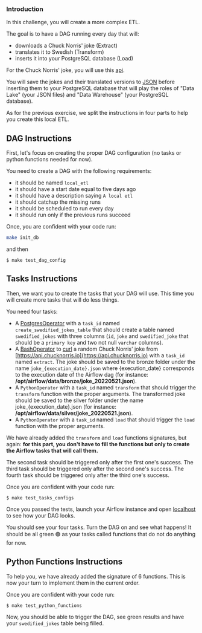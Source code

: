 ### Introduction

In this challenge, you will create a more complex ETL.

The goal is to have a DAG running every day that will:
- downloads a Chuck Norris' joke (Extract)
- translates it to Swedish (Transform)
- inserts it into your PostgreSQL database (Load)

For the Chuck Norris' joke, you will use this [api](https://api.chucknorris.io).

You will save the jokes and their translated versions to [JSON](https://en.wikipedia.org/wiki/JSON) before inserting them to your PostgreSQL database that will play the roles of "Data Lake" (your JSON files) and "Data Warehouse" (your PostgreSQL database).

As for the previous exercise, we split the instructions in four parts to help you create this local ETL.

## DAG Instructions

First, let's focus on creating the proper DAG configuration (no tasks or python functions needed for now).

You need to create a DAG with the following requirements:
- it should be named `local_etl`
- it should have a start date equal to five days ago
- it should have a description saying `A local etl`
- it should catchup the missing runs
- it should be scheduled to run every day
- it should run only if the previous runs succeed

Once, you are confident with your code run:

```bash
make init_db
```

and then

```
$ make test_dag_config
```

## Tasks Instructions

Then, we want you to create the tasks that your DAG will use. This time you will create more tasks that will do less things.

You need four tasks:

- A [PostgresOperator](https://airflow.apache.org/docs/apache-airflow-providers-postgres/stable/_api/airflow/providers/postgres/operators/postgres/index.html#module-airflow.providers.postgres.operators.postgres) with a `task_id` named `create_swedified_jokes_table` that should create a table named `swedified_jokes` with three columns (`id`, `joke` and `swedified_joke` that should be a `primary key` and two not null `varchar` columns).
- A [BashOperator](https://airflow.apache.org/docs/apache-airflow/stable/howto/operator/bash.html) to [curl](https://en.wikipedia.org/wiki/CURL) a random Chuck Norris' joke from [https://api.chucknorris.io](https://api.chucknorris.io) with a `task_id` named `extract`. The joke should be saved to the bronze folder under the name `joke_{execution_date}.json` where {execution_date} corresponds to the execution date of the Airflow dag (for instance: **/opt/airflow/data/bronze/joke_20220521.json**).
- A `PythonOperator` with a `task_id` named `transform` that should trigger the `transform` function with the proper arguments. The transformed joke should be saved to the silver folder under the name joke_{execution_date}.json (for instance: **/opt/airflow/data/silver/joke_20220521.json**).
- A `PythonOperator` with a `task_id` named `load` that should trigger the `load` function with the proper arguments.


We have already added the `transform` and `load` functions signatures, but again: **for this part, you don't have to fill the functions but only to create the Airflow tasks that will call them.**

The second task should be triggered only after the first one's success.
The third task should be triggered only after the second one's success.
The fourth task should be triggered only after the third one's success.

Once you are confident with your code run:
```
$ make test_tasks_configs
```

Once you passed the tests, launch your Airflow instance and open [localhost](http://localhost:8080/home) to see how your DAG looks.

You should see your four tasks. Turn the DAG on and see what happens! It should be all green 🟢 as your tasks called functions that do not do anything for now.

## Python Functions Instructions

To help you, we have already added the signature of 6 functions. This is now your turn to implement them in the current order.

Once you are confident with your code run:
```
$ make test_python_functions
```

Now, you should be able to trigger the DAG, see green results and have your `swedified_jokes` table being filled.
